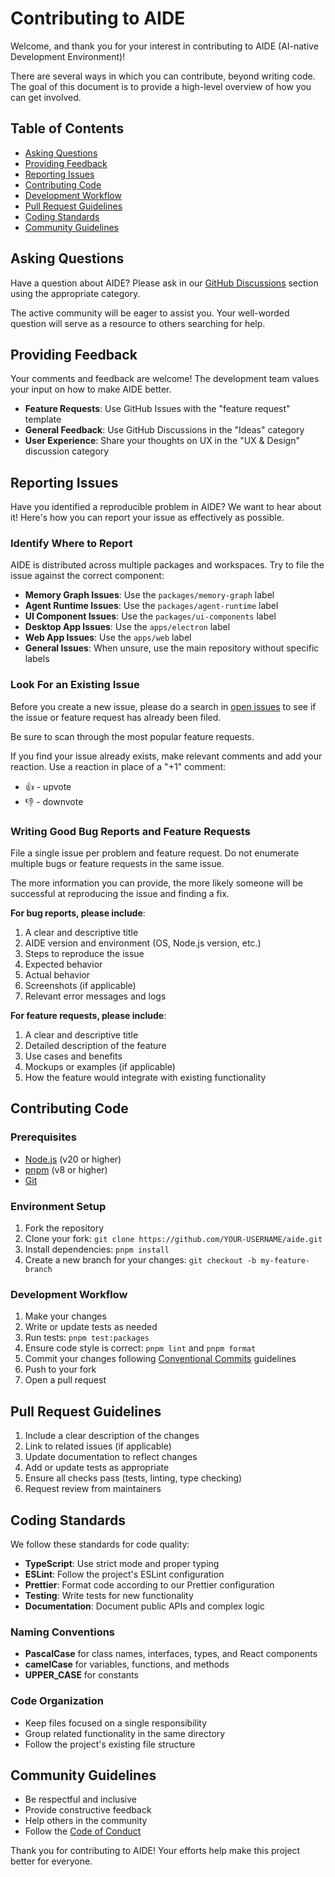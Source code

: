 # Contributing to AIDE

Welcome, and thank you for your interest in contributing to AIDE (AI-native Development Environment)!

There are several ways in which you can contribute, beyond writing code. The goal of this document is to provide a high-level overview of how you can get involved.

## Table of Contents

- [Asking Questions](#asking-questions)
- [Providing Feedback](#providing-feedback)
- [Reporting Issues](#reporting-issues)
- [Contributing Code](#contributing-code)
- [Development Workflow](#development-workflow)
- [Pull Request Guidelines](#pull-request-guidelines)
- [Coding Standards](#coding-standards)
- [Community Guidelines](#community-guidelines)

## Asking Questions

Have a question about AIDE? Please ask in our [GitHub Discussions](https://github.com/aide-dev/aide/discussions) section using the appropriate category.

The active community will be eager to assist you. Your well-worded question will serve as a resource to others searching for help.

## Providing Feedback

Your comments and feedback are welcome! The development team values your input on how to make AIDE better.

- **Feature Requests**: Use GitHub Issues with the "feature request" template
- **General Feedback**: Use GitHub Discussions in the "Ideas" category
- **User Experience**: Share your thoughts on UX in the "UX & Design" discussion category

## Reporting Issues

Have you identified a reproducible problem in AIDE? We want to hear about it! Here's how you can report your issue as effectively as possible.

### Identify Where to Report

AIDE is distributed across multiple packages and workspaces. Try to file the issue against the correct component:

- **Memory Graph Issues**: Use the `packages/memory-graph` label
- **Agent Runtime Issues**: Use the `packages/agent-runtime` label
- **UI Component Issues**: Use the `packages/ui-components` label
- **Desktop App Issues**: Use the `apps/electron` label
- **Web App Issues**: Use the `apps/web` label
- **General Issues**: When unsure, use the main repository without specific labels

### Look For an Existing Issue

Before you create a new issue, please do a search in [open issues](https://github.com/aide-dev/aide/issues) to see if the issue or feature request has already been filed.

Be sure to scan through the most popular feature requests.

If you find your issue already exists, make relevant comments and add your reaction. Use a reaction in place of a "+1" comment:

- 👍 - upvote
- 👎 - downvote

### Writing Good Bug Reports and Feature Requests

File a single issue per problem and feature request. Do not enumerate multiple bugs or feature requests in the same issue.

The more information you can provide, the more likely someone will be successful at reproducing the issue and finding a fix.

**For bug reports, please include**:

1. A clear and descriptive title
2. AIDE version and environment (OS, Node.js version, etc.)
3. Steps to reproduce the issue
4. Expected behavior
5. Actual behavior
6. Screenshots (if applicable)
7. Relevant error messages and logs

**For feature requests, please include**:

1. A clear and descriptive title
2. Detailed description of the feature
3. Use cases and benefits
4. Mockups or examples (if applicable)
5. How the feature would integrate with existing functionality

## Contributing Code

### Prerequisites

- [Node.js](https://nodejs.org/) (v20 or higher)
- [pnpm](https://pnpm.io/) (v8 or higher)
- [Git](https://git-scm.com/)

### Environment Setup

1. Fork the repository
2. Clone your fork: `git clone https://github.com/YOUR-USERNAME/aide.git`
3. Install dependencies: `pnpm install`
4. Create a new branch for your changes: `git checkout -b my-feature-branch`

### Development Workflow

1. Make your changes
2. Write or update tests as needed
3. Run tests: `pnpm test:packages`
4. Ensure code style is correct: `pnpm lint` and `pnpm format`
5. Commit your changes following [Conventional Commits](https://www.conventionalcommits.org/) guidelines
6. Push to your fork
7. Open a pull request

## Pull Request Guidelines

1. Include a clear description of the changes
2. Link to related issues (if applicable)
3. Update documentation to reflect changes
4. Add or update tests as appropriate
5. Ensure all checks pass (tests, linting, type checking)
6. Request review from maintainers

## Coding Standards

We follow these standards for code quality:

- **TypeScript**: Use strict mode and proper typing
- **ESLint**: Follow the project's ESLint configuration
- **Prettier**: Format code according to our Prettier configuration
- **Testing**: Write tests for new functionality
- **Documentation**: Document public APIs and complex logic

### Naming Conventions

- **PascalCase** for class names, interfaces, types, and React components
- **camelCase** for variables, functions, and methods
- **UPPER_CASE** for constants

### Code Organization

- Keep files focused on a single responsibility
- Group related functionality in the same directory
- Follow the project's existing file structure

## Community Guidelines

- Be respectful and inclusive
- Provide constructive feedback
- Help others in the community
- Follow the [Code of Conduct](CODE_OF_CONDUCT.md)

Thank you for contributing to AIDE! Your efforts help make this project better for everyone.
